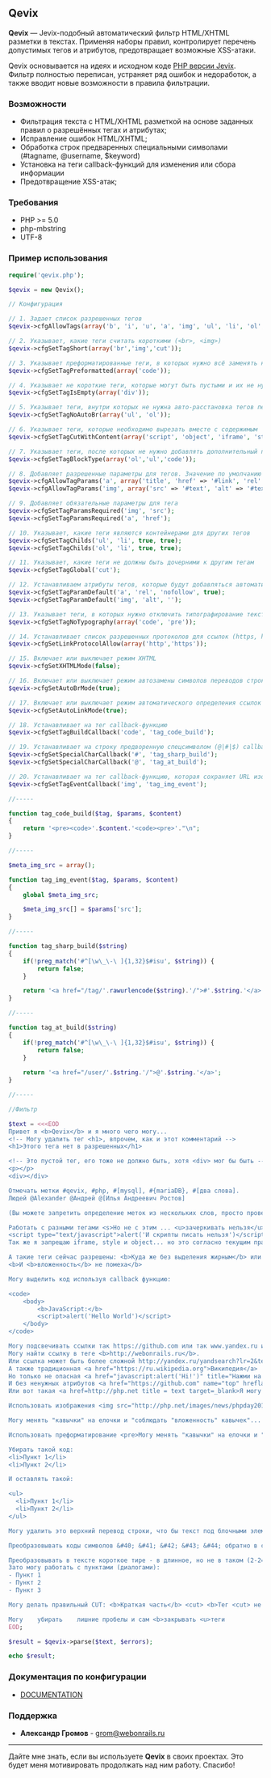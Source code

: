 
## Qevix

**Qevix** — Jevix-подобный автоматический фильтр HTML/XHTML разметки в текстах.
Применяя наборы правил, контролирует перечень допустимых тегов и атрибутов, предотвращает возможные XSS-атаки.

Qevix основывается на идеях и исходном коде [PHP версии Jevix](https://github.com/ur001/Jevix/). 
Фильтр полностью переписан, устраняет ряд ошибок и недоработок, а также вводит новые возможности в правила фильтрации.

### Возможности

* Фильтрация текста с HTML/XHTML разметкой на основе заданных правил о разрешённых тегах и атрибутах;
* Исправление ошибок HTML/XHTML;
* Обработка строк предваренных специальными символами (#tagname, @username, $keyword)
* Установка на теги callback-функций для изменения или сбора информации
* Предотвращение XSS-атак;

### Требования

* PHP >= 5.0
* php-mbstring
* UTF-8

### Пример использования

```php
require('qevix.php');

$qevix = new Qevix();

// Конфигурация

// 1. Задает список разрешенных тегов
$qevix->cfgAllowTags(array('b', 'i', 'u', 'a', 'img', 'ul', 'li', 'ol', 'br', 'code', 'pre', 'div', 'cut'));

// 2. Указывает, какие теги считать короткими (<br>, <img>)
$qevix->cfgSetTagShort(array('br','img','cut'));

// 3. Указывает преформатированные теги, в которых нужно всё заменять на HTML сущности
$qevix->cfgSetTagPreformatted(array('code'));

// 4. Указывает не короткие теги, которые могут быть пустыми и их не нужно из-за этого удалять
$qevix->cfgSetTagIsEmpty(array('div'));

// 5. Указывает теги, внутри которых не нужна авто-расстановка тегов перевода на новую строку
$qevix->cfgSetTagNoAutoBr(array('ul', 'ol'));

// 6. Указывает теги, которые необходимо вырезать вместе с содержимым
$qevix->cfgSetTagCutWithContent(array('script', 'object', 'iframe', 'style'));

// 7. Указывает теги, после которых не нужно добавлять дополнительный перевод строки. Например, блочные теги
$qevix->cfgSetTagBlockType(array('ol','ul','code'));

// 8. Добавляет разрешенные параметры для тегов. Значение по умолчанию - шаблон #text. Разрешенные шаблоны #text, #int, #link
$qevix->cfgAllowTagParams('a', array('title', 'href' => '#link', 'rel' => '#text', 'target' => array('_blank')));
$qevix->cfgAllowTagParams('img', array('src' => '#text', 'alt' => '#text', 'title', 'align' => array('right', 'left', 'center'), 'width' => '#int', 'height' => '#int'));

// 9. Добавляет обязательные параметры для тега
$qevix->cfgSetTagParamsRequired('img', 'src');
$qevix->cfgSetTagParamsRequired('a', 'href');

// 10. Указывает, какие теги являются контейнерами для других тегов
$qevix->cfgSetTagChilds('ul', 'li', true, true);
$qevix->cfgSetTagChilds('ol', 'li', true, true);

// 11. Указывает, какие теги не должны быть дочерними к другим тегам
$qevix->cfgSetTagGlobal('cut');

// 12. Устанавливаем атрибуты тегов, которые будут добавляться автоматически
$qevix->cfgSetTagParamDefault('a', 'rel', 'nofollow', true);
$qevix->cfgSetTagParamDefault('img', 'alt', '');

// 13. Указывает теги, в которых нужно отключить типографирование текста
$qevix->cfgSetTagNoTypography(array('code', 'pre'));

// 14. Устанавливает список разрешенных протоколов для ссылок (https, http, ftp)
$qevix->cfgSetLinkProtocolAllow(array('http','https'));

// 15. Включает или выключает режим XHTML
$qevix->cfgSetXHTMLMode(false);

// 16. Включает или выключает режим автозамены символов переводов строк на тег br
$qevix->cfgSetAutoBrMode(true);

// 17. Включает или выключает режим автоматического определения ссылок
$qevix->cfgSetAutoLinkMode(true);

// 18. Устанавливает на тег callback-функцию
$qevix->cfgSetTagBuildCallback('code', 'tag_code_build');

// 19. Устанавливает на строку предворенную спецсимволом (@|#|$) callback-функцию
$qevix->cfgSetSpecialCharCallback('#', 'tag_sharp_build');
$qevix->cfgSetSpecialCharCallback('@', 'tag_at_build');

// 20. Устанавливает на тег callback-функцию, которая сохраняет URL изображений для meta-описания
$qevix->cfgSetTagEventCallback('img', 'tag_img_event');

//-----

function tag_code_build($tag, $params, $content)
{
	return '<pre><code>'.$content.'<code><pre>'."\n";
}

//-----

$meta_img_src = array();

function tag_img_event($tag, $params, $content)
{
	global $meta_img_src;

	$meta_img_src[] = $params['src'];
}

//-----

function tag_sharp_build($string)
{
	if(!preg_match('#^[\w\_\-\ ]{1,32}$#isu', $string)) {
		return false;
	}

	return '<a href="/tag/'.rawurlencode($string).'/">#'.$string.'</a>';
}

//-----

function tag_at_build($string)
{
	if(!preg_match('#^[\w\_\-\ ]{1,32}$#isu', $string)) {
		return false;
	}
	
	return '<a href="/user/'.$string.'/">@'.$string.'</a>';
}

//-----

//Фильтр

$text = <<<EOD
Привет я <b>Qevix</b> и я много чего могу...
<!-- Могу удалить тег <h1>, впрочем, как и этот комментарий -->
<h1>Этого тега нет в разрешенных</h1>

<!-- Это пустой тег, его тоже не должно быть, хотя <div> мог бы быть -->
<p></p>
<div></div>

Отмечать метки #qevix, #php, #[mysql], #{mariaDB}, #[два слова].
Людей @Alexander @Андрей @[Илья Андреевич Ростов]

(Вы можете запретить определение меток из нескольких слов, просто проверяя это в callback функции)

Работать с разными тегами <s>Но не с этим ... <u>зачеркивать нельзя</u></s>, 
<script type="text/javascript">alert('И скрипты писать нельзя')</script>
Так же я запрещаю iframe, style и object... но это согласно текущим правилам.

А такие теги сейчас разрешены: <b>Куда же без выделения жирным</b> или <i>курсива</i>...
<b>И <b>вложенность</b> не помеха</b>

Могу выделить код используя callback функцию:

<code>
	<body>
		<b>JavaScript:</b>
		<script>alert('Hello World')</script>
	</body>
</code>

Могу подсвечивать ссылки так https://github.com или так www.yandex.ru или в скобках (http://webonrails.ru)!
Могу найти ссылку в теге <b>http://webonrails.ru</b>.
Или ссылка может быть более сложной http://yandex.ru/yandsearch?lr=2&text=qevix!..
А также традиционная <a href="https://ru.wikipedia.org">Википедия</a>
Но только не опасная <a href="javascript:alert('Hi!')" title="Нажми на меня">Hello World!</a>
И без ненужных атрибутов <a href="https://github.com" name="top" hreflang="ru">GitHub</a>
Или вот такая <a href=http://php.net title = text target=_blank>Я могу определить атрибуты без кавычек!</a>

Использовать изображения <img src="http://php.net/images/news/phpday2012.png" alt="Image">

Могу менять "кавычки" на елочки и "соблюдать "вложенность" кавычек"...

Использовать преформатирование <pre>Могу менять "кавычки" на елочки и "соблюдать "вложенность" кавычек"</pre>

Убирать такой код:
<li>Пункт 1</li>
<li>Пункт 2</li>

И оставлять такой:

<ul>
  <li>Пункт 1</li>
  <li>Пункт 2</li>
</ul>

Могу удалить это верхний перевод строки, что бы текст под блочными элементами нормально отображался.

Преобразовывать коды символов &#40; &#41; &#42; &#43; &#44; обратно в символы.

Преобразовывать в тексте короткое тире - в длинное, но не в таком (2-2=0) и не в таком (веб-программирование)
Зато могу работать с пунктами (диалогами):
- Пункт 1
- Пункт 2
- Пункт 3

Могу делать правильный CUT: <b>Краткая часть</b> <cut> <b>Тег <cut> не может быть вложенным</b>

Могу    убирать    лишние пробелы и сам <b>закрывать <u>теги 
EOD;

$result = $qevix->parse($text, $errors);

echo $result;
```

### Документация по конфигурации

* [DOCUMENTATION](DOCUMENTATION.md)

### Поддержка

* **Александр Громов** - grom@webonrails.ru

------

Дайте мне знать, если вы используете **Qevix** в своих проектах. 
Это будет меня мотивировать продолжать над ним работу.
Спасибо!
